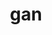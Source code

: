 ---
category: 3-letters
denotation: null
name: gan
reference_link: https://www.etymonline.com/word/gan
root_language: null
root_name: null
title: gan
type: free
word_sums:
- respelling: gan
  sum: 'Gan + '
---
